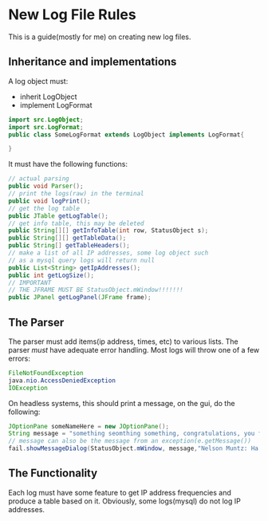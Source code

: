 # New Log File Rules
This is a guide(mostly for me) on creating new log files.
## Inheritance and implementations
A log object must:
  - inherit LogObject
  - implement LogFormat
```java
import src.LogObject;
import src.LogFormat;
public class SomeLogFormat extends LogObject implements LogFormat{

}
```
It must have the following functions:
  ```java 
  // actual parsing
  public void Parser();
  // print the logs(raw) in the terminal
  public void logPrint();
  // get the log table
  public JTable getLogTable();
  // get info table, this may be deleted
  public String[][] getInfoTable(int row, StatusObject s);
  public String[][] getTableData();
  public String[] getTableHeaders();
  // make a list of all IP addresses, some log object such
  // as a mysql query logs will return null
  public List<String> getIpAddresses();
  public int getLogSize();
  // IMPORTANT
  // THE JFRAME MUST BE StatusObject.mWindow!!!!!!!
  public JPanel getLogPanel(JFrame frame);
   ```

## The Parser
The parser must add items(ip address, times, etc) to various lists.
The parser <i>must</i> have adequate error handling.
Most logs will throw one of a few errors:
```java
FileNotFoundException
java.nio.AccessDeniedException
IOException
```
On headless systems, this should print a message, on the gui, do the following:
```java
JOptionPane someNameHere = new JOptionPane();
String message = "something seomthing something, congratulations, you failed...";
// message can also be the message from an exception(e.getMessage())
fail.showMessageDialog(StatusObject.mWindow, message,"Nelson Muntz: Ha Ha!",JOptionPane.ERROR_MESSAGE);
```

## The Functionality
Each log must have some feature to get IP address frequencies and produce a table based on it. Obviously, some logs(mysql)
do not log IP addresses.



